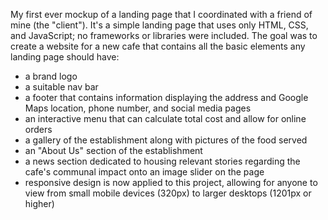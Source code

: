 My first ever mockup of a landing page that I coordinated with a friend of mine (the "client"). It's a simple landing page that uses only HTML, CSS, and JavaScript; no frameworks or libraries were included. The goal was to create a website for a new
cafe that contains all the basic elements any landing page should have: 
- a brand logo
- a suitable nav bar
- a footer that contains information displaying the address and Google Maps location, phone number, and social media pages
- an interactive menu that can calculate total cost and allow for online orders
- a gallery of the establishment along with pictures of the food served
- an "About Us" section of the establishment
- a news section dedicated to housing relevant stories regarding the cafe's communal impact onto an image slider on the page
- responsive design is now applied to this project, allowing for anyone to view from small mobile devices (320px) to larger desktops (1201px or higher)
